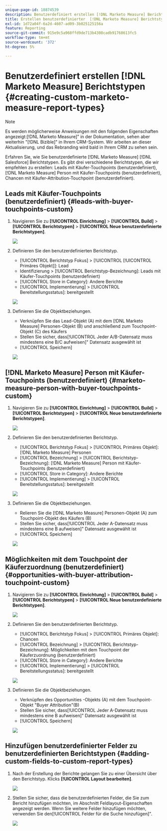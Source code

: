 ```yaml
---
unique-page-id: 18874539
description: Benutzerdefiniert erstellen [!DNL Marketo Measure] Berichtstypen - [!DNL Marketo Measure]
title: Erstellen benutzerdefinierter  [!DNL Marketo Measure] Berichtstypen
exl-id: 1d72a04f-6a2d-4607-ad09-3b025125156a
feature: Reporting
source-git-commit: 915e9c5a968ffd9de713b4308cadb91768613fc5
workflow-type: tm+mt
source-wordcount: '372'
ht-degree: 5%

---
```


# Benutzerdefiniert erstellen [!DNL Marketo Measure] Berichtstypen {#creating-custom-marketo-measure-report-types}

>[!NOTE]
>
>Es werden möglicherweise Anweisungen mit den folgenden Eigenschaften angezeigt:[!DNL Marketo Measure]&quot; in der Dokumentation, sehen aber weiterhin &quot;[!DNL Bizible]&quot; in Ihrem CRM-System. Wir arbeiten an dieser Aktualisierung, und das Rebranding wird bald in Ihrem CRM zu sehen sein.

Erfahren Sie, wie Sie benutzerdefinierte [!DNL Marketo Measure] [!DNL Salesforce] Berichtstypen. Es gibt drei verschiedene Berichtstypen, die wir empfehlen zu erstellen: Leads mit Käufer-Touchpoints (benutzerdefiniert), [!DNL Marketo Measure] Person mit Käufer-Touchpoints (benutzerdefiniert), Chancen mit Käufer-Attribution-Touchpoint (benutzerdefiniert).

## Leads mit Käufer-Touchpoints (benutzerdefiniert) {#leads-with-buyer-touchpoints-custom}

1. Navigieren Sie zu **[!UICONTROL Einrichtung]** > **[!UICONTROL Build]** > **[!UICONTROL Berichtstypen]** > **[!UICONTROL Neue benutzerdefinierte Berichtstypen]**.

   ![](assets/1.png)

1. Definieren Sie den benutzerdefinierten Berichtstyp.

   * [!UICONTROL Berichtstyp Fokus] > [!UICONTROL [!UICONTROL Primäres Objekt]]: Lead
   * Identifizierung > [!UICONTROL Berichtstyp-Bezeichnung]: Leads mit Käufer-Touchpoints (benutzerdefiniert)
   * [!UICONTROL Store in Category]: Andere Berichte
   * [!UICONTROL Implementierung] > [!UICONTROL Bereitstellungsstatus]: bereitgestellt

   ![](assets/2.png)

1. Definieren Sie die Objektbeziehungen.

   * Verknüpfen Sie das Lead-Objekt (A) mit dem [!DNL Marketo Measure] Personen-Objekt (B) und anschließend zum Touchpoint-Objekt (C) des Käufers
   * Stellen Sie sicher, dass[!UICONTROL Jeder A/B-Datensatz muss mindestens eine B/C aufweisen]&quot; Datensatz ausgewählt ist
   * [!UICONTROL Speichern]

   ![](assets/3.png)

## [!DNL Marketo Measure] Person mit Käufer-Touchpoints (benutzerdefiniert) {#marketo-measure-person-with-buyer-touchpoints-custom}

1. Navigieren Sie zu **[!UICONTROL Einrichtung]** > **[!UICONTROL Build]** > **[!UICONTROL Berichtstypen]** > **[!UICONTROL Neue benutzerdefinierte Berichtstypen]**.

   ![](assets/4.png)

1. Definieren Sie den benutzerdefinierten Berichtstyp.

   * [!UICONTROL Berichtstyp Fokus] > [!UICONTROL Primäres Objekt]: [!DNL Marketo Measure] Personen
   * [!UICONTROL Bezeichnung] > [!UICONTROL Berichtstyp-Bezeichnung]: [!DNL Marketo Measure] Person mit Käufer-Touchpoints (benutzerdefiniert)
   * [!UICONTROL Store in Category]: Andere Berichte
   * [!UICONTROL Implementierung] > [!UICONTROL Bereitstellungsstatus]: bereitgestellt

   ![](assets/5.png)

1. Definieren Sie die Objektbeziehungen.

   * Relieren Sie die [!DNL Marketo Measure] Personen-Objekt (A) zum Touchpoint-Objekt des Käufers (B)
   * Stellen Sie sicher, dass[!UICONTROL Jeder A-Datensatz muss mindestens eine B aufweisen]&quot; Datensatz ausgewählt ist
   * [!UICONTROL Speichern]

   ![](assets/6.png)

## Möglichkeiten mit dem Touchpoint der Käuferzuordnung (benutzerdefiniert) {#opportunities-with-buyer-attribution-touchpoint-custom}

1. Navigieren Sie zu **[!UICONTROL Einrichtung]** > **[!UICONTROL Build]** > **[!UICONTROL Berichtstypen]** > **[!UICONTROL Neue benutzerdefinierte Berichtstypen]**.

   ![](assets/7.png)

1. Definieren Sie den benutzerdefinierten Berichtstyp.

   * [!UICONTROL Berichtstyp Fokus] > [!UICONTROL Primäres Objekt]: Chancen
   * [!UICONTROL Bezeichnung] > [!UICONTROL Berichtstyp-Bezeichnung]: Möglichkeiten mit dem Touchpoint der Käuferzuordnung (benutzerdefiniert)
   * [!UICONTROL Store in Category]: Andere Berichte
   * [!UICONTROL Implementierung] > [!UICONTROL Bereitstellungsstatus]: bereitgestellt

   ![](assets/8.png)

1. Definieren Sie die Objektbeziehungen.

   * Verknüpfen des Opportunities -Objekts (A) mit dem Touchpoint-Objekt &quot;Buyer Attribution&quot;(B)
   * Stellen Sie sicher, dass[!UICONTROL Jeder A-Datensatz muss mindestens eine B aufweisen]&quot; Datensatz ausgewählt ist
   * [!UICONTROL Speichern]

   ![](assets/9.png)

## Hinzufügen benutzerdefinierter Felder zu benutzerdefinierten Berichtstypen {#adding-custom-fields-to-custom-report-types}

1. Nach der Erstellung der Berichte gelangen Sie zu einer Übersicht über den Berichtstyp. Klicks **[!UICONTROL Layout bearbeiten]**.

   ![](assets/10.png)

1. Stellen Sie sicher, dass die benutzerdefinierten Felder, die Sie zum Bericht hinzufügen möchten, im Abschnitt Feldlayout-Eigenschaften angezeigt werden. Wenn Sie weitere Felder hinzufügen möchten, verwenden Sie den[!UICONTROL Felder für die Suche hinzufügen]&quot;.

   ![](assets/11.png)
